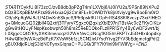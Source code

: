 $START$fCykfUi8I73zcC/zvB8db3pPZgT4m1LXVbj6/iJ0iYU2s/9PSn89NXPu2bQzBDXpBBMAPzs9SvHxuaQji2Cm9FL+hOWiD1Yk8jnXviyvg9wBboEm0rOC9/cKp6gWJ8JLP4DwKnESkpcS/P56psk6UTOpFrRS4S8Kl8vozp73xi7IHEOg+QMcuoGi202jbll4Q2xtfj3TFyry7Sgxc0j2qxizXbIE97njTBs/Ac0cZFKyCiKLvgGw9tHQUyFNspKsobwph50h8m25ReEDQkoFLzlIPR1SYy4By6wDF2wrt/bjL0XjgcCQG2R/yXAK3meacqzG2WVNwCjzNcgfKG5VsFKPTxJ5G+Ilx4op4kyH4wQRe9sWXczBdPzK7XVsW5bfzL5CN2ixUYsdYtvg2PrV3bEdgmcfgjPdt2gBUXfdjdRUxjS3ldNCFynxGlqnaC+PUGQ/3FY7Kfiini9M1WiIVg==$END$